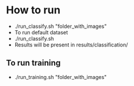 # How to run
- ./run_classify.sh "folder_with_images"
- To run default dataset
- ./run_classify.sh 
- Results will be present in results/classification/
## To run training
- ./run_training.sh "folder_with_images"